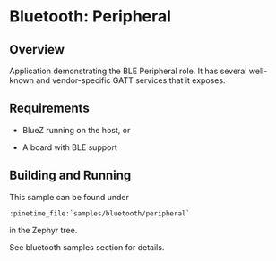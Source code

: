 # Bluetooth: Peripheral

## Overview

Application demonstrating the BLE Peripheral role. It has several well-known and
vendor-specific GATT services that it exposes.

## Requirements


* BlueZ running on the host, or


* A board with BLE support

## Building and Running

This sample can be found under 

```
:pinetime_file:`samples/bluetooth/peripheral`
```

 in the
Zephyr tree.

See bluetooth samples section for details.
